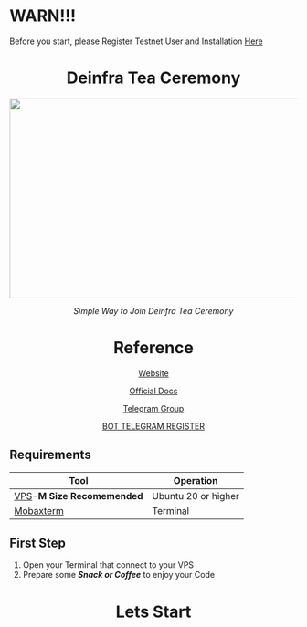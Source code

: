 # WARN!!!
Before you start, please Register Testnet User and Installation [Here](https://github.com/DaddyUnikii/Deinfra-Testnet/edit/main/README.md)

#
<div align="center">

# Deinfra Tea Ceremony


<a href='https://thepower.io/'>
    <img width="700" height="350" src="https://user-images.githubusercontent.com/38981255/198820722-9f95bc3c-2963-4bda-8886-33c6ce89b13b.PNG"/>
</a>

<i>Simple Way to Join Deinfra Tea Ceremony</i>

# Reference

[Website ](https://thepower.io/)

[Official Docs](https://doc.thepower.io/docs/Maintain/testnet-start/)

[Telegram Group ](https://t.me/thepower_chat)

[BOT TELEGRAM REGISTER ](https://t.me/thepowerio_bot)

</div>

## Requirements

| Tool | Operation |
|----------|---------------------|
|[VPS](https://contabo.com/)-<b>M Size Recomemended</b>|Ubuntu 20 or higher|
|[Mobaxterm](https://mobaxterm.mobatek.net/download.html)|Terminal|

## First Step
1. Open your Terminal that connect to your VPS
2. Prepare some <b><i>Snack or Coffee</b></i> to enjoy your Code

# <p align="center">Lets Start</p>

